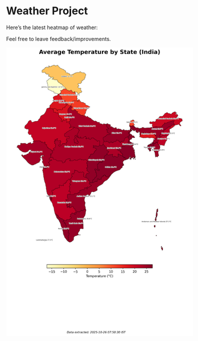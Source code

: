 # Weather Project

Here’s the latest heatmap of weather:

Feel free to leave feedback/improvements.

![India Heatmap](docs/assets/india_heatmap.png?v=FD8571)
